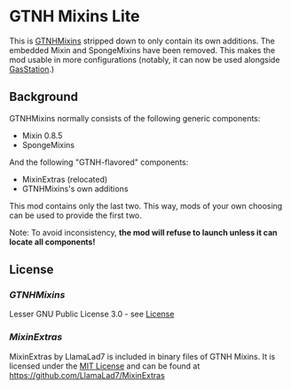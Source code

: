 # GTNH Mixins Lite

This is [GTNHMixins](https://github.com/GTNewHorizons/GTNHMixins) stripped down to only contain its own additions. The embedded Mixin and SpongeMixins have been removed. This makes the mod usable in more configurations (notably, it can now be used alongside [GasStation](https://github.com/FalsePattern/GasStation).)

## Background

GTNHMixins normally consists of the following generic components:

* Mixin 0.8.5
* SpongeMixins

And the following "GTNH-flavored" components:

* MixinExtras (relocated)
* GTNHMixins's own additions

This mod contains only the last two. This way, mods of your own choosing can be used to provide the first two.

Note: To avoid inconsistency, **the mod will refuse to launch unless it can locate all components!**

## License

### _GTNHMixins_ 
Lesser GNU Public License 3.0 - see [License](LICENSE)

### _MixinExtras_

MixinExtras by LlamaLad7 is included in binary files of GTNH Mixins. It is licensed under the [MIT License](https://github.com/LlamaLad7/MixinExtras/blob/master/LICENSE) and can be found at https://github.com/LlamaLad7/MixinExtras
